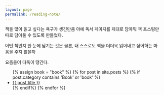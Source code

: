 ```yaml
---
layout: page
permalink: /reading-note/
---
```


책을 많이 읽고 싶다는 욕구가 생긴만큼
아예 독서 페이지를 제대로 담아둬
책 포스팅만 따로 담아둘 수 있도록 만들었다.

어떤 책인지 한 눈에 담기는 것은 물론,
내 스스로도 책을 더더욱 읽어내고 싶어하는 마음을 주지 않을까

요즘들어 다독이 땡긴다.

<div class="wrapper-reading-note">
    <ul class="book-list">
    {% assign book = "book" %}
            {% for post in site.posts %}
                {% if post.category contains 'Book' or 'book' %}
               <li><a href="{{ post.url | prepand : site.baseurl}}"> {{ post.title }} </a></li>
                {% endif%}
            {% endfor %}
    </ul>
</div>
     